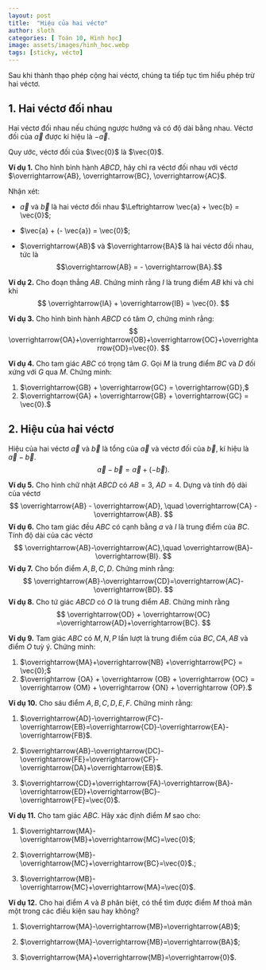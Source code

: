 ```yaml
---
layout: post
title:  "Hiệu của hai véctơ"
author: sloth
categories: [ Toán 10, Hình học]
image: assets/images/hinh_hoc.webp
tags: [sticky, véctơ]
---
```


Sau khi thành thạo phép cộng hai véctơ, chúng ta tiếp tục tìm hiểu phép trừ hai véctơ. 

## 1. Hai véctơ đối nhau

Hai véctơ đối nhau nếu chúng ngược hướng và có độ dài bằng nhau. Véctơ
đối của $\vec{a}$ được kí hiệu là $-\vec{a}.$


Quy ước, véctơ đối của $\vec{0}$ là $\vec{0}$.

**Ví dụ 1.** Cho hình bình hành $ABCD$, hãy chỉ ra véctơ đối nhau với véctơ $\overrightarrow{AB}, \overrightarrow{BC}, \overrightarrow{AC}$.


Nhận xét:

-   $\vec{a}$ và $\vec{b}$ là hai véctơ đối nhau $\Leftrightarrow \vec{a} + \vec{b} = \vec{0}$;

-   $\vec{a} + (- \vec{a}) = \vec{0}$;

-   $\overrightarrow{AB}$ và $\overrightarrow{BA}$ là hai véctơ đối nhau, tức là $$\overrightarrow{AB} = - \overrightarrow{BA}.$$

**Ví dụ 2.** Cho đoạn thẳng $AB$. Chứng minh rằng $I$ là trung điểm $AB$ khi và chỉ khi 
$$
\overrightarrow{IA} + \overrightarrow{IB} = \vec{0}.
$$


**Ví dụ 3.** Cho hình bình hành $ABCD$ có tâm $O$, chứng minh rằng:
$$
\overrightarrow{OA}+\overrightarrow{OB}+\overrightarrow{OC}+\overrightarrow{OD}=\vec{0}.
$$



**Ví dụ 4.** Cho tam giác $ABC$ có trọng tâm $G$. Gọi $M$ là trung điểm $BC$ và $D$
đối xứng với $G$ qua $M$. Chứng minh:

1. $\overrightarrow{GB} + \overrightarrow{GC} = \overrightarrow{GD},$
2. $\overrightarrow{GA} + \overrightarrow{GB} + \overrightarrow{GC} = \vec{0}.$

## 2. Hiệu của hai véctơ

Hiệu của hai véctơ $\vec{a}$ và $\vec{b}$ là tổng của $\vec{a}$ và véctơ đối của $\vec{b}$, kí hiệu là $\vec{a}-\vec{b}$.
$$
\vec{a}-\vec{b}=\vec{a}+(-\vec{b}).
$$

**Ví dụ 5.** Cho hình chữ nhật $ABCD$ có $AB=3$, $AD=4.$ Dựng và tính độ dài của
véctơ 
$$
\overrightarrow{AB} - \overrightarrow{AD}, \quad \overrightarrow{CA} - \overrightarrow{AB}.
$$
**Ví dụ 6.** Cho tam giác đều $ABC$ có cạnh bằng $a$ và $I$ là trung điểm của $BC$. Tính độ dài của các véctơ 
$$
\overrightarrow{AB}-\overrightarrow{AC},\quad \overrightarrow{BA}-\overrightarrow{BI}.
$$
**Ví dụ 7.** Cho bốn điểm $A,B,C,D$. Chứng minh rằng:
$$
\overrightarrow{AB}-\overrightarrow{CD}=\overrightarrow{AC}-\overrightarrow{BD}.
$$
**Ví dụ 8.** Cho tứ giác $ABCD$ có $O$ là trung điểm $AB$. Chứng minh rằng
$$
\overrightarrow{OD} + \overrightarrow{OC} =\overrightarrow{AD}+\overrightarrow{BC}.
$$


**Ví dụ 9.** Tam giác $ABC$ có $M,N,P$ lần lượt là trung điểm của $BC, CA, AB$ và
điểm $O$ tuỳ ý. Chứng minh: 

1. $\overrightarrow{MA}+\overrightarrow{NB} +\overrightarrow{PC} = \vec{0};$
2. $\overrightarrow {OA}  + \overrightarrow {OB}  + \overrightarrow {OC}  = \overrightarrow {OM}  + \overrightarrow {ON}  + \overrightarrow {OP}.$

**Ví dụ 10.** Cho sáu điểm $A,B,C,D,E,F$. Chứng minh rằng:

1. $\overrightarrow{AD}-\overrightarrow{FC}-\overrightarrow{EB}=\overrightarrow{CD}-\overrightarrow{EA}-\overrightarrow{FB}$.

2. $\overrightarrow{AB}-\overrightarrow{DC}-\overrightarrow{FE}=\overrightarrow{CF}-\overrightarrow{DA}+\overrightarrow{EB}$.

3. $\overrightarrow{CD}+\overrightarrow{FA}-\overrightarrow{BA}-\overrightarrow{ED}+\overrightarrow{BC}-\overrightarrow{FE}=\vec{0}$.

**Ví dụ 11.** Cho tam giác $ABC$. Hãy xác định điểm $M$ sao cho:

1.  $\overrightarrow{MA}-\overrightarrow{MB}+\overrightarrow{MC}=\vec{0}$;

2.  $\overrightarrow{MB}-\overrightarrow{MC}+\overrightarrow{BC}=\vec{0}$.;

3.  $\overrightarrow{MB}-\overrightarrow{MC}+\overrightarrow{MA}=\vec{0}$.

**Ví dụ 12.** Cho hai điểm $A$ và $B$ phân biệt, có thể tìm được điểm $M$ thoả mãn một
trong các điều kiện sau hay không?

1.  $\overrightarrow{MA}-\overrightarrow{MB}=\overrightarrow{AB}$;

2.  $\overrightarrow{MA}-\overrightarrow{MB}=\overrightarrow{BA}$;

3.  $\overrightarrow{MA}+\overrightarrow{MB}=\overrightarrow{0}$.